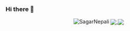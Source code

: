 ### Hi there 👋

<!--
**SagarNepali/SagarNepali** is a ✨ _special_ ✨ repository because its `README.md` (this file) appears on your GitHub profile.

Here are some ideas to get you started:

- 🔭 I’m currently working on ...
- 🌱 I’m currently learning ...
- 👯 I’m looking to collaborate on ...
- 🤔 I’m looking for help with ...
- 💬 Ask me about ...
- 📫 How to reach me: ...
- 😄 Pronouns: ...
- ⚡ Fun fact: ...
-->

<p align="center"> <img src="https://github-readme-stats.vercel.app/api?username=sagarnepali&show_icons=true&theme=gotham" alt="SagarNepali" />
<!--   [![Top Langs](https://github-readme-stats.vercel.app/api/top-langs/?username=sagarnepali&layout=compact)](https://github.com/sagarnepali/github-readme-stats) -->
  
  <a href="https://github.com/sagarnepali/github-readme-stats">
  <img align="center" src="https://github-readme-stats.vercel.app/api/top-langs/?username=sagarnepali&layout=compact" />
</a>
<a href="https://github.com/sagarnepali/convoychat">
  <img align="center" src="https://github-readme-stats.vercel.app/api/pin/?username=sagarnepali&repo=convoychat" />
</a>
